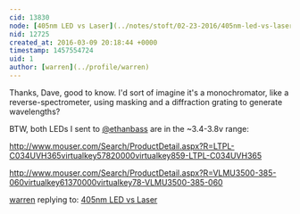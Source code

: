 ```yaml
---
cid: 13830
node: [405nm LED vs Laser](../notes/stoft/02-23-2016/405nm-led-vs-laser)
nid: 12725
created_at: 2016-03-09 20:18:44 +0000
timestamp: 1457554724
uid: 1
author: [warren](../profile/warren)
---
```


Thanks, Dave, good to know. I'd sort of imagine it's a monochromator, like a reverse-spectrometer, using masking and a diffraction grating to generate wavelengths?

BTW, both LEDs I sent to [@ethanbass](/profile/ethanbass) are in the ~3.4-3.8v range:

http://www.mouser.com/Search/ProductDetail.aspx?R=LTPL-C034UVH365virtualkey57820000virtualkey859-LTPL-C034UVH365

http://www.mouser.com/Search/ProductDetail.aspx?R=VLMU3500-385-060virtualkey61370000virtualkey78-VLMU3500-385-060

[warren](../profile/warren) replying to: [405nm LED vs Laser](../notes/stoft/02-23-2016/405nm-led-vs-laser)

